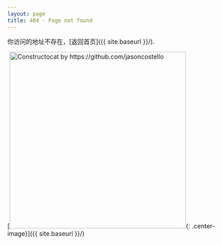 ```yaml
---
layout: page
title: 404 - Page not found
---
```


你访问的地址不存在，[返回首页]({{ site.baseurl }}/).

[<img src="{{ site.baseurl }}/images/404.jpg" alt="Constructocat by https://github.com/jasoncostello" style="width: 400px;"/>{: .center-image}]({{ site.baseurl }}/)
